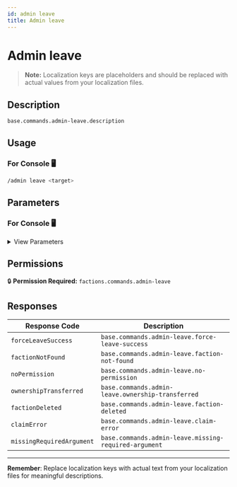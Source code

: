 ```yaml
---
id: admin leave
title: Admin leave
---
```


# Admin leave

> **Note:** Localization keys are placeholders and should be replaced with actual values from your localization files.

## Description

`base.commands.admin-leave.description`

## Usage

### For Console 🖥️

```bash
/admin leave <target>
```

## Parameters

### For Console 🖥️

<details>
<summary>View Parameters</summary>

| Parameter | Type | Required | Description |
|-----------|------|----------|-------------|
| target | OfflinePlayer | Yes | `base.commands.admin-leave.arguments.target.description` |

</details>

## Permissions

🔒 **Permission Required:** `factions.commands.admin-leave`

## Responses

| Response Code             | Description                                         |
|---------------------------|-----------------------------------------------------|
| `forceLeaveSuccess` | `base.commands.admin-leave.force-leave-success` |
| `factionNotFound` | `base.commands.admin-leave.faction-not-found` |
| `noPermission` | `base.commands.admin-leave.no-permission` |
| `ownershipTransferred` | `base.commands.admin-leave.ownership-transferred` |
| `factionDeleted` | `base.commands.admin-leave.faction-deleted` |
| `claimError` | `base.commands.admin-leave.claim-error` |
| `missingRequiredArgument` | `base.commands.admin-leave.missing-required-argument` |

---
**Remember**: Replace localization keys with actual text from your localization files for meaningful descriptions.
